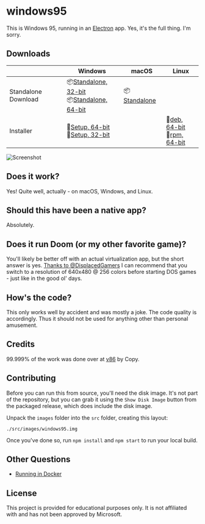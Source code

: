 # windows95

This is Windows 95, running in an [Electron](https://electronjs.org/) app. Yes, it's the full thing. I'm sorry.

## Downloads
|  | Windows | macOS | Linux |
|---------------------|-----------------------------------------------------------------------------------------------------------------------------------------------------------------------------------------------------------------------------------------------------------------------------|---------------------------------------------------------------------------------------------------------------|---------------------------------------------------------------------------------------------------------------------------------------------------------------------------------------------------------------------------------------------|
| Standalone Download | 📦[Standalone, 32-bit](https://github.com/felixrieseberg/windows95/releases/download/v1.3.0/windows95-win32-1.3.0-standalone-ia32.zip) <br /> 📦[Standalone, 64-bit](https://github.com/felixrieseberg/windows95/releases/download/v1.3.0/windows95-win32-1.3.0-standalone-x64.zip)  | 📦[Standalone](https://github.com/felixrieseberg/windows95/releases/download/v1.3.0/windows95-macos-1.3.0.zip) |  |
| Installer | 💽[Setup, 64-bit](https://github.com/felixrieseberg/windows95/releases/download/v1.3.0/windows95-win32-1.3.0-setup-x64.exe) <br /> 💽[Setup, 32-bit](https://github.com/felixrieseberg/windows95/releases/download/v1.3.0/windows95-win32-1.3.0-setup-ia32.exe)  |  |  💽[deb, 64-bit](https://github.com/felixrieseberg/windows95/releases/download/v1.3.0/windows95-linux_1.3.0_amd64.deb) <br /> 💽[rpm, 64-bit](https://github.com/felixrieseberg/windows95/releases/download/v1.3.0/windows95-linux-1.3.0.x86_64.rpm) |

![Screenshot](https://user-images.githubusercontent.com/1426799/44532591-4ceb3680-a6a8-11e8-8c2c-bc29f3bfdef7.png)

## Does it work?
Yes! Quite well, actually - on macOS, Windows, and Linux.

## Should this have been a native app?
Absolutely.

## Does it run Doom (or my other favorite game)?
You'll likely be better off with an actual virtualization app, but the short answer is yes. [Thanks to
@DisplacedGamers](https://youtu.be/xDXqmdFxofM) I can recommend that you switch to a resolution of
640x480 @ 256 colors before starting DOS games - just like in the good ol' days.

## How's the code?
This only works well by accident and was mostly a joke. The code quality is accordingly. Thus it should not be used for anything other than personal amusement.

## Credits

99.999% of the work was done over at [v86](https://github.com/copy/v86/) by Copy.

## Contributing

Before you can run this from source, you'll need the disk image. It's not part of the
repository, but you can grab it using the `Show Disk Image` button from the packaged
release, which does include the disk image.

Unpack the `images` folder into the `src` folder, creating this layout:

```
./src/images/windows95.img
```

Once you've done so, run `npm install` and `npm start` to run your local build.

## Other Questions

 * [Running in Docker](./docs/docker-instructions.md)

## License

This project is provided for educational purposes only. It is not affiliated with and has
not been approved by Microsoft.

